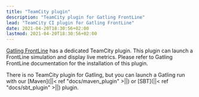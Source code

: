 ```yaml
---
title: "TeamCity plugin"
description: "TeamCity plugin for Gatling FrontLine"
lead: "TeamCity CI plugin for Gatling FrontLine"
date: 2021-04-20T18:30:56+02:00
lastmod: 2021-04-20T18:30:56+02:00
---
```


[Gatling FrontLine](https://gatling.io/gatling-frontline/) has a dedicated TeamCity plugin.
This plugin can launch a FrontLine simulation and display live metrics.
Please refer to Gatling FrontLine documentation for the installation of this plugin.

There is no TeamCity plugin for Gatling, but you can launch a Gatling run with our [Maven](||< ref "docs/maven_plugin" >||) or [SBT](||< ref "docs/sbt_plugin" >||) plugin.
